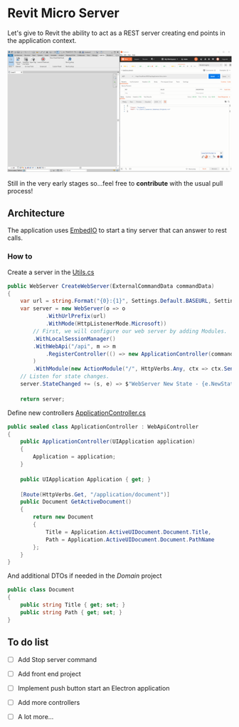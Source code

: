 ﻿# Revit Micro Server

Let's give to Revit the ability to act as a REST server creating end points in the application context.

![RevitMicroServer](Resources/RevitMicroServer.gif)

Still in the very early stages so...feel free to <strong>contribute</strong> with the usual pull process!

## Architecture
The application uses [EmbedIO](https://github.com/unosquare/embedio) to start a tiny server that can answer to rest calls.

### How to

Create a server in the [Utils.cs](RevitMicroServer/Utils/Utils.cs)

```csharp
public WebServer CreateWebServer(ExternalCommandData commandData)
{
    var url = string.Format("{0}:{1}", Settings.Default.BASEURL, Settings.Default.PORT);
    var server = new WebServer(o => o
            .WithUrlPrefix(url)
            .WithMode(HttpListenerMode.Microsoft))
        // First, we will configure our web server by adding Modules.
        .WithLocalSessionManager()
        .WithWebApi("/api", m => m
            .RegisterController(() => new ApplicationController(commandData.Application))
        )
        .WithModule(new ActionModule("/", HttpVerbs.Any, ctx => ctx.SendDataAsync(new { Message = "Error" })));
    // Listen for state changes.
    server.StateChanged += (s, e) => $"WebServer New State - {e.NewState}".Info();

    return server;
```

Define new controllers [ApplicationController.cs](RevitMicroServer/Controllers/ApplicationController.cs)

```csharp
public sealed class ApplicationController : WebApiController
{
    public ApplicationController(UIApplication application)
    {
        Application = application;
    }

    public UIApplication Application { get; }

    [Route(HttpVerbs.Get, "/application/document")]
    public Document GetActiveDocument()
    {
        return new Document
        {
            Title = Application.ActiveUIDocument.Document.Title,
            Path = Application.ActiveUIDocument.Document.PathName
        };
    }
}
```

And additional DTOs if needed in the <em>Domain</em> project

```csharp
public class Document
{
    public string Title { get; set; }
    public string Path { get; set; }
}
```

## To do list

- [ ] Add Stop server command
- [ ] Add front end project
- [ ] Implement push button start an Electron application 
- [ ] Add more controllers
- [ ] A lot more...

